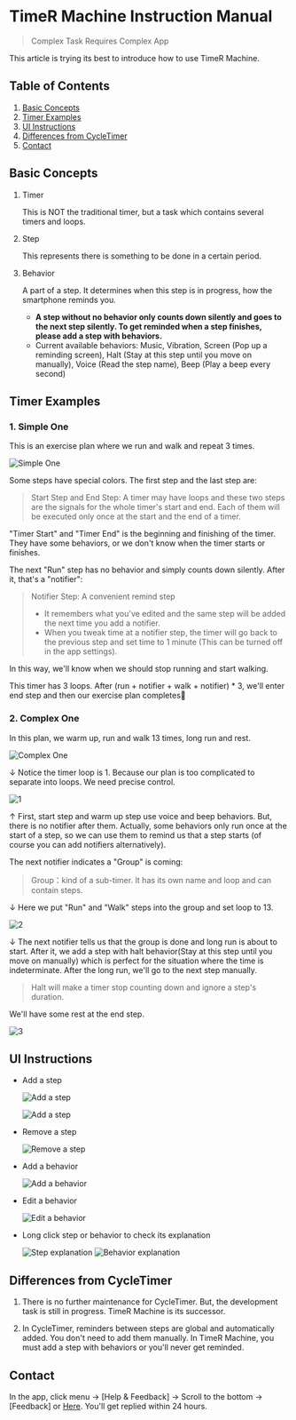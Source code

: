 # TimeR Machine Instruction Manual

> Complex Task Requires Complex App

This article is trying its best to introduce how to use TimeR Machine.

## Table of Contents

1. [Basic Concepts](#Basic-Concepts)
1. [Timer Examples](#Timer-Examples)
1. [UI Instructions](#UI-Instructions)
1. [Differences from CycleTimer](#Differences-from-CycleTimer)
1. [Contact](#Contact)

## Basic Concepts

1. Timer

    This is NOT the traditional timer, but a task which contains several timers and loops.

1. Step

    This represents there is something to be done in a certain period.

1. Behavior

    A part of a step. It determines when this step is in progress, how the smartphone reminds you.

    - **A step without no behavior only counts down silently and goes to the next step silently. To get reminded when a step finishes, please add a step with behaviors.**
    - Current available behaviors: Music, Vibration, Screen (Pop up a reminding screen), Halt (Stay at this step until you move on manually), Voice (Read the step name), Beep (Play a beep every second)

## Timer Examples

### 1. Simple One

This is an exercise plan where we run and walk and repeat 3 times.

![Simple One](en/simple-timer.webp)

Some steps have special colors. The first step and the last step are:

> Start Step and End Step: A timer may have loops and these two steps are the signals for the whole timer's start and end. Each of them will be executed only once at the start and the end of a timer.

"Timer Start" and "Timer End" is the beginning and finishing of the timer. They have some behaviors, or we don't know when the timer starts or finishes.

The next "Run" step has no behavior and simply counts down silently. After it, that's a "notifier":

> Notifier Step: A convenient remind step
> - It remembers what you've edited and the same step will be added the next time you add a notifier.
> - When you tweak time at a notifier step, the timer will go back to the previous step and set time to 1 minute (This can be turned off in the app settings).

In this way, we'll know when we should stop running and start walking.

This timer has 3 loops. After (run + notifier + walk + notifier) * 3, we'll enter end step and then our exercise plan completes🎉

### 2. Complex One

In this plan, we warm up, run and walk 13 times, long run and rest.

![Complex One](en/complex-timer.webp)

↓ Notice the timer loop is 1. Because our plan is too complicated to separate into loops. We need precise control.

![1](en/complex-timer1.webp)

↑ First, start step and warm up step use voice and beep behaviors. But, there is no notifier after them. Actually, some behaviors only run once at the start of a step, so we can use them to remind us that a step starts (of course you can add notifiers alternatively).

The next notifier indicates a "Group" is coming:

> Group：kind of a sub-timer. It has its own name and loop and can contain steps.

↓ Here we put "Run" and "Walk" steps into the group and set loop to 13.

![2](en/complex-timer2.webp)

↓ The next notifier tells us that the group is done and long run is about to start. After it, we add a step with halt behavior(Stay at this step until you move on manually) which is perfect for the situation where the time is indeterminate. After the long run, we'll go to the next step manually.

> Halt will make a timer stop counting down and ignore a step's duration.

We'll have some rest at the end step.

![3](en/complex-timer3.webp)

## UI Instructions

- Add a step

    ![Add a step](en/add-step1.webp)

    ![Add a step](en/add-step2.webp)

- Remove a step

    ![Remove a step](en/remove-step.webp)

- Add a behavior

    ![Add a behavior](en/add-behavior.webp)

- Edit a behavior

    ![Edit a behavior](en/edit-behavior.webp)

- Long click step or behavior to check its explanation

    ![Step explanation](en/tooltip1.webp)
    ![Behavior explanation](en/tooltip2.webp)

## Differences from CycleTimer

1. There is no further maintenance for CycleTimer. But, the development task is still in progress. TimeR Machine is its successor.

2. In CycleTimer, reminders between steps are global and automatically added. You don't need to add them manually. In TimeR Machine, you must add a step with behaviors or you'll never get reminded.

## Contact

In the app, click menu -> [Help & Feedback] -> Scroll to the bottom -> [Feedback] or [Here](mailto:ligrsidfd@gmail.com). You'll get replied within 24 hours.
